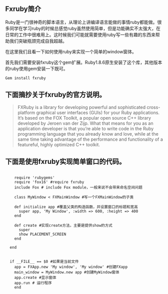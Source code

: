 Fxruby简介
----------

Ruby是一门很神奇的脚本语言，从理论上讲编译语言能做的事情ruby都能做。很多同学在学习ruby的时候总感觉ruby虽然使用简单，但是功能确实不太强大，在日常的工作中很难用上。这时候我们可能就需要使用ruby写一些有趣的东西来帮助我们突破瓶颈完成自我超越。

在这里我们且看一下如何使用ruby来实现一个简单的window窗体。

首先我们需要安装fxruby这个gem扩展。Ruby1.8.6原生安装了这个库，其他版本的ruby使用gem安装一下既可。

	Gem install fxruby

下面摘抄关于fxruby的官方说明。
----------------------------

> FXRuby is a library for developing powerful and sophisticated cross-platform graphical user interfaces (GUIs) for your Ruby applications. It’s based on the FOX Toolkit, a popular open source C++ library developed by Jeroen van der Zijp. What that means for you as an application developer is that you’re able to write code in the Ruby programming language that you already know and love, while at the same time taking advantage of the performance and functionality of a featureful, highly optimized C++ toolkit.

下面是使用fxruby实现简单窗口的代码。
-----------------------------------
```

	require 'rubygems'
	require 'fox16' #require fxruby
	include Fox # include Fox module，一般来说不会带来命名空间问题

	class MyWindow < FXMainWindow #写一个FXMainWindow的子类

    def initialize app #覆盖父类的构造函数，并设置窗口的标题和宽高
      super app, 'My Window', :width => 600, :height => 400
    end

    def create #实现create方法，主要是提供show的方式
      super
      show PLACEMENT_SCREEN
    end

  end


  if __FILE__ == $0 #如果是当前文件
    app = FXApp.new 'My window', 'My window' #创建FXapp
    main_window = MyWindow.new app #创建MyWindow窗体
    app.create #显示窗体
    app.run # 运行程序
	end

```

